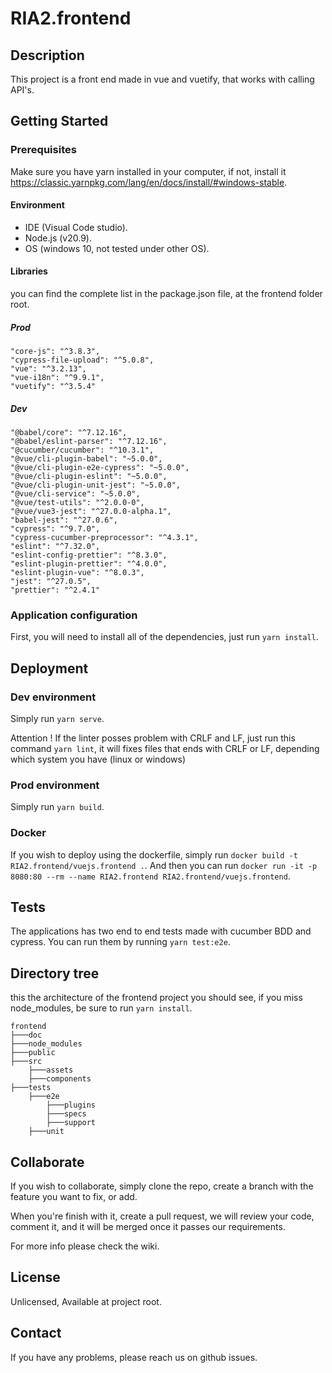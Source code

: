 
# RIA2.frontend

## Description

This project is a front end made in vue and vuetify, that works with calling API's.

## Getting Started

### Prerequisites

Make sure you have yarn installed in your computer, if not, install it https://classic.yarnpkg.com/lang/en/docs/install/#windows-stable.

#### Environment

- IDE (Visual Code studio).
- Node.js (v20.9).
- OS (windows 10, not tested under other OS).

#### Libraries

you can find the complete list in the package.json file, at the frontend folder root.

##### Prod
    "core-js": "^3.8.3",
    "cypress-file-upload": "^5.0.8",
    "vue": "^3.2.13",
    "vue-i18n": "^9.9.1",
    "vuetify": "^3.5.4"

##### Dev
    "@babel/core": "^7.12.16",
    "@babel/eslint-parser": "^7.12.16",
    "@cucumber/cucumber": "^10.3.1",
    "@vue/cli-plugin-babel": "~5.0.0",
    "@vue/cli-plugin-e2e-cypress": "~5.0.0",
    "@vue/cli-plugin-eslint": "~5.0.0",
    "@vue/cli-plugin-unit-jest": "~5.0.0",
    "@vue/cli-service": "~5.0.0",
    "@vue/test-utils": "^2.0.0-0",
    "@vue/vue3-jest": "^27.0.0-alpha.1",
    "babel-jest": "^27.0.6",
    "cypress": "^9.7.0",
    "cypress-cucumber-preprocessor": "^4.3.1",
    "eslint": "^7.32.0",
    "eslint-config-prettier": "^8.3.0",
    "eslint-plugin-prettier": "^4.0.0",
    "eslint-plugin-vue": "^8.0.3",
    "jest": "^27.0.5",
    "prettier": "^2.4.1"

### Application configuration

First, you will need to install all of the dependencies, just run `yarn install`.


## Deployment

### Dev environment

Simply run `yarn serve`.

Attention ! If the linter posses problem with CRLF and LF, just run this command `yarn lint`, it will fixes files that ends with CRLF or LF, depending which system you have (linux or windows)

### Prod environment

Simply run `yarn build`.

### Docker

If you wish to deploy using the dockerfile, simply run `docker build -t RIA2.frontend/vuejs.frontend .`.
And then you can run `docker run -it -p 8080:80 --rm --name RIA2.frontend RIA2.frontend/vuejs.frontend`.

## Tests

The applications has two end to end tests made with cucumber BDD and cypress.
You can run them by running `yarn test:e2e`.

## Directory tree

this the architecture of the frontend project you should see, if you miss node_modules, be sure to run `yarn install`.

    frontend
    ├───doc
    ├───node_modules
    ├───public
    ├───src
        ├───assets
        ├───components
    ├───tests
        ├───e2e
            ├───plugins
            ├───specs
            ├───support
        ├───unit

## Collaborate

If you wish to collaborate, simply clone the repo, create a branch with the feature you want to fix, or add.

When you're finish with it, create a pull request, we will review your code, comment it, and it will be merged once it passes our requirements.

For more info please check the wiki.

## License

Unlicensed, Available at project root.

## Contact

If you have any problems, please reach us on github issues.
